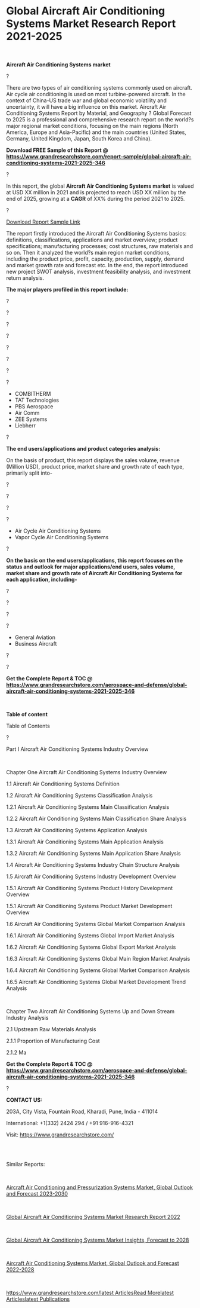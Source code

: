 <h1>Global Aircraft Air Conditioning Systems Market Research Report 2021-2025</h1><br/><p><strong>Aircraft Air Conditioning Systems market</strong></p>
 
 
 
 <p>? </p>
 
 
 
 <p>There are two types of air conditioning systems commonly used on aircraft. Air cycle air conditioning is used on most turbine-powered aircraft. In the context of China-US trade war and global economic volatility and uncertainty, it will have a big influence on this market. Aircraft Air Conditioning Systems Report by Material, and Geography ? Global Forecast to 2025 is a professional and comprehensive research report on the world?s major regional market conditions, focusing on the main regions (North America, Europe and Asia-Pacific) and the main countries (United States, Germany, United Kingdom, Japan, South Korea and China).</p>
 
 
 
 <div><b>Download FREE Sample of this Report @ <a href="https://www.grandresearchstore.com/report-sample/global-aircraft-air-conditioning-systems-2021-2025-346">https://www.grandresearchstore.com/report-sample/global-aircraft-air-conditioning-systems-2021-2025-346</a></b></div>
 
 
 
 <p>? </p>
 
 
 
 <p>In this report, the global <strong>Aircraft Air Conditioning Systems market</strong> is valued at USD XX million in 2021 and is projected to reach USD XX million by the end of 2025, growing at a <strong>CAGR</strong> of XX% during the period 2021 to 2025.</p>
 
 
 
 <p>? </p>
 
 
 
 <p><a href="https://www.grandresearchstore.com/mr-admin/report-sample/global-aircraft-air-conditioning-systems-2021-2025-346">Download Report Sample Link</a></p>
 
 
 
 <p>The report firstly introduced the Aircraft Air Conditioning Systems basics: definitions, classifications, applications and market overview; product specifications; manufacturing processes; cost structures, raw materials and so on. Then it analyzed the world?s main region market conditions, including the product price, profit, capacity, production, supply, demand and market growth rate and forecast etc. In the end, the report introduced new project SWOT analysis, investment feasibility analysis, and investment return analysis.</p>
 
 
 
 <p><strong>The <strong>major players</strong> profiled in this report include:</strong></p>
 
 
 
 <p>? </p>
 
 
 
 <p>? </p>
 
 
 
 <p>? </p>
 
 
 
 <p>? </p>
 
 
 
 <p>? </p>
 
 
 
 <p>? </p>
 
 
 
 <p>? </p>
 
 
 
 <p>? </p>
 
 
 
 <ul>
 
 <li>COMBITHERM</li>
 
 <li>TAT Technologies</li>
 
 <li>PBS Aerospace</li>
 
 <li>Air Comm</li>
 
 <li>ZEE Systems</li>
 
 <li>Liebherr</li>
 
 </ul>
 
 
 
 <p>? </p>
 
 
 
 <p><strong>The end users/applications and product categories analysis:</strong></p>
 
 
 
 <p>On the basis of product, this report displays the sales volume, revenue (Million USD), product price, market share and growth rate of each type, primarily split into-</p>
 
 
 
 <p>? </p>
 
 
 
 <p>? </p>
 
 
 
 <p>? </p>
 
 
 
 <p>? </p>
 
 
 
 <ul>
 
 <li>Air Cycle Air Conditioning Systems</li>
 
 <li>Vapor Cycle Air Conditioning Systems</li>
 
 </ul>
 
 
 
 <p>? </p>
 
 
 
 <p><strong>On the basis on the end users/applications, this report focuses on the status and outlook for major applications/end users, sales volume, market share and growth rate of Aircraft Air Conditioning Systems for each application, including-</strong></p>
 
 
 
 <p>? </p>
 
 
 
 <p>? </p>
 
 
 
 <p>? </p>
 
 
 
 <p>? </p>
 
 
 
 <ul>
 
 <li>General Aviation</li>
 
 <li>Business Aircraft</li>
 
 </ul>
 
 
 
 <p>? </p>
 
 
 
 <p>? </p>
 
 
 
 <div><b>Get the Complete Report & TOC @ <a href="https://www.grandresearchstore.com/aerospace-and-defense/global-aircraft-air-conditioning-systems-2021-2025-346">https://www.grandresearchstore.com/aerospace-and-defense/global-aircraft-air-conditioning-systems-2021-2025-346</a></b></div>
 
 
 
 <p><br />
 
 <b>Table of content</b></p>
 
 
 
 <p>Table of Contents<br />
 
 ?<br />
 
 Part I Aircraft Air Conditioning Systems Industry Overview<br />
 
 <br />
 
 Chapter One Aircraft Air Conditioning Systems Industry Overview<br />
 
 1.1 Aircraft Air Conditioning Systems Definition<br />
 
 1.2 Aircraft Air Conditioning Systems Classification Analysis<br />
 
 1.2.1 Aircraft Air Conditioning Systems Main Classification Analysis<br />
 
 1.2.2 Aircraft Air Conditioning Systems Main Classification Share Analysis<br />
 
 1.3 Aircraft Air Conditioning Systems Application Analysis<br />
 
 1.3.1 Aircraft Air Conditioning Systems Main Application Analysis<br />
 
 1.3.2 Aircraft Air Conditioning Systems Main Application Share Analysis<br />
 
 1.4 Aircraft Air Conditioning Systems Industry Chain Structure Analysis<br />
 
 1.5 Aircraft Air Conditioning Systems Industry Development Overview<br />
 
 1.5.1 Aircraft Air Conditioning Systems Product History Development Overview<br />
 
 1.5.1 Aircraft Air Conditioning Systems Product Market Development Overview<br />
 
 1.6 Aircraft Air Conditioning Systems Global Market Comparison Analysis<br />
 
 1.6.1 Aircraft Air Conditioning Systems Global Import Market Analysis<br />
 
 1.6.2 Aircraft Air Conditioning Systems Global Export Market Analysis<br />
 
 1.6.3 Aircraft Air Conditioning Systems Global Main Region Market Analysis<br />
 
 1.6.4 Aircraft Air Conditioning Systems Global Market Comparison Analysis<br />
 
 1.6.5 Aircraft Air Conditioning Systems Global Market Development Trend Analysis<br />
 
 <br />
 
 Chapter Two Aircraft Air Conditioning Systems Up and Down Stream Industry Analysis<br />
 
 2.1 Upstream Raw Materials Analysis<br />
 
 2.1.1 Proportion of Manufacturing Cost<br />
 
 2.1.2 Ma</p>
 
 
 
 <div><b>Get the Complete Report & TOC @ <a href="https://www.grandresearchstore.com/aerospace-and-defense/global-aircraft-air-conditioning-systems-2021-2025-346">https://www.grandresearchstore.com/aerospace-and-defense/global-aircraft-air-conditioning-systems-2021-2025-346</a></b></div>
 
 
 
 <p>? </p>
 
 
 
 <p><b>CONTACT US:</b><br />
 
 203A, City Vista, Fountain Road, Kharadi, Pune, India - 411014<br />
 
 International: +1(332) 2424 294 / +91 916-916-4321<br />
 
 Visit: <a href="https://www.grandresearchstore.com/">https://www.grandresearchstore.com/</a><br />
 
 <br />
 
 <br />
 
 Similar Reports:<br />
 
 <br />
 
 <a href="https://www.grandresearchstore.com/machines/global-aircraft-air-conditioning-pressurization-systems-forecast-2023-2030-326">Aircraft Air Conditioning and Pressurization Systems Market, Global Outlook and Forecast 2023-2030</a><br />
 
 <br />
 
 <a href="https://www.grandresearchstore.com/machines/global-aircraft-air-conditioning-systems-2022-273">Global Aircraft Air Conditioning Systems Market Research Report 2022</a><br />
 
 <br />
 
 <a href="https://www.grandresearchstore.com/machines/global-aircraft-air-conditioning-systems-2028-985">Global Aircraft Air Conditioning Systems Market Insights, Forecast to 2028</a><br />
 
 <br />
 
 <a href="https://www.grandresearchstore.com/machines/global-aircraft-air-conditioning-systems-forecast-2022-2028-587">Aircraft Air Conditioning Systems Market, Global Outlook and Forecast 2022-2028</a><br />
 
 <br />
 
 <a href="https://gyeongbokgung.com">https://www.grandresearchstore.com/</a><a href="https://hallyeomaritime.com">latest Articles</a><a href="https://jingwansa.com">Read More</a><a href="https://nguoiviet.jp/">latest Articles</a><a href="https://www.intelmarketresearch.com/">latest Publications</a></p>